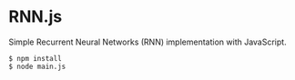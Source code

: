 # RNN.js

Simple Recurrent Neural Networks (RNN) implementation with JavaScript.


```
$ npm install
$ node main.js
```